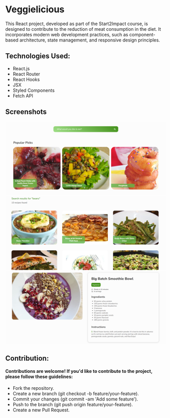 # Veggielicious

This React project, developed as part of the Start2Impact course, is designed to contribute to the reduction of meat consumption in the diet. It incorporates modern web development practices, such as component-based architecture, state management, and responsive design principles.

## Technologies Used:
- React.js
- React Router
- React Hooks
- JSX
- Styled Components
- Fetch API

## Screenshots

![Screenshot](src/assets/screenshots/screenshot1.png)
![Screenshot](src/assets/screenshots/Screenshot2.png)
![Screenshot](src/assets/screenshots/Screenshot3.png)

## Contribution:

#### Contributions are welcome! If you'd like to contribute to the project, please follow these guidelines:

- Fork the repository.
- Create a new branch (git checkout -b feature/your-feature).
- Commit your changes (git commit -am 'Add some feature').
- Push to the branch (git push origin feature/your-feature).
- Create a new Pull Request.
